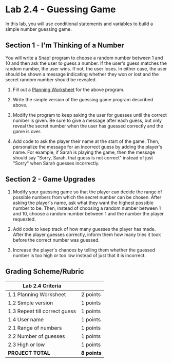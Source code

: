 # Lab 2.4 - Guessing Game

In this lab, you will use conditional statements and variables to build a simple number guessing game.

## Section 1 - I'm Thinking of a Number

You will write a Snap! program to choose a random number between 1 and 10 and then ask the user to guess a number.  If the user's guess matches the random number, the user wins.  If not, the user loses.  In either case, the user should be shown a message indicating whether they won or lost and the secret random number should be revealed.

1. Fill out a [Planning Worksheet](https://github.com/TEALSK12/introduction-to-computer-science/raw/master/SNAP%20Program%20Design%20and%20Planning%20Worksheet.docx) for the above program.

2. Write the simple version of the guessing game program described above.

3. Modify the program to keep asking the user for guesses until the correct number is given.  Be sure to give a message after each guess, but only reveal the secret number when the user has guessed correctly and the game is over.

4. Add code to ask the player their name at the start of the game.  Then, personalize the message for an incorrect guess by adding the player's name.  For example, if Sarah is playing the game, then the message should say "Sorry, Sarah, that guess is not correct" instead of just "Sorry" when Sarah guesses incorrectly.

## Section 2 - Game Upgrades

1. Modify your guessing game so that the player can decide the range of possible numbers from which the secret number can be chosen.  After asking the player's name, ask what they want the highest possible number to be.  Then, instead of choosing a random number between 1 and 10, choose a random number between 1 and the number the player requested.

2. Add code to keep track of how many guesses the player has made.  After the player guesses correctly, inform them how many tries it took before the correct number was guessed.

3. Increase the player's chances by telling them whether the guessed number is too high or too low instead of just that it is incorrect.

## Grading Scheme/Rubric

| **Lab 2.4 Criteria**                |             |
| ----------------------------------- | ----------- |
| 1.1 Planning Worksheet              | 2 points    |
| 1.2 Simple version                  | 1 points    |
| 1.3 Repeat till correct guess       | 1 points    |
| 1.4 User name                       | 1 points    |
| 2.1 Range of numbers                | 1 points    |
| 2.2 Number of guesses               | 1 points    |
| 2.3 High or low                     | 1 points    |
| **PROJECT TOTAL**                   | **8 points** |
